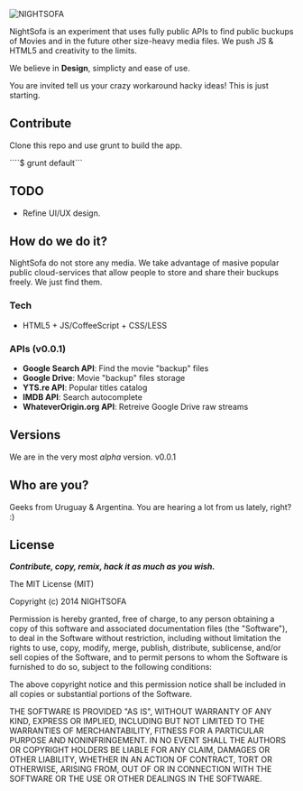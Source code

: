 ![NIGHTSOFA](http://i.imgur.com/rcdZQ34.png)


NightSofa is an experiment that uses fully public APIs to find public buckups of Movies and in the future other size-heavy media files. We push JS & HTML5 and creativity to the limits.

We believe in **Design**, simplicty and ease of use. 

You are invited tell us your crazy workaround hacky ideas! This is just starting.


## Contribute

Clone this repo and use grunt to build the app.

````$ grunt default```

## TODO

- Refine UI/UX design.

## How do we do it?

NightSofa do not store any media. We take advantage of masive popular public cloud-services that allow people to store and share their buckups freely. We just find them.

### Tech

- HTML5 + JS/CoffeeScript + CSS/LESS

### APIs (v0.0.1)

- **Google Search API**: Find the movie "backup" files
- **Google Drive**: Movie "backup" files storage
- **YTS.re API**: Popular titles catalog
- **IMDB API**: Search autocomplete
- **WhateverOrigin.org API**: Retreive Google Drive raw streams



## Versions

We are in the very most *alpha* version. v0.0.1



## Who are you?

Geeks from Uruguay & Argentina. You are hearing a lot from us lately, right? :) 



## License

***Contribute, copy, remix, hack it as much as you wish.***

The MIT License (MIT)

Copyright (c) 2014 NIGHTSOFA

Permission is hereby granted, free of charge, to any person obtaining a copy
of this software and associated documentation files (the "Software"), to deal
in the Software without restriction, including without limitation the rights
to use, copy, modify, merge, publish, distribute, sublicense, and/or sell
copies of the Software, and to permit persons to whom the Software is
furnished to do so, subject to the following conditions:

The above copyright notice and this permission notice shall be included in
all copies or substantial portions of the Software.

THE SOFTWARE IS PROVIDED "AS IS", WITHOUT WARRANTY OF ANY KIND, EXPRESS OR
IMPLIED, INCLUDING BUT NOT LIMITED TO THE WARRANTIES OF MERCHANTABILITY,
FITNESS FOR A PARTICULAR PURPOSE AND NONINFRINGEMENT. IN NO EVENT SHALL THE
AUTHORS OR COPYRIGHT HOLDERS BE LIABLE FOR ANY CLAIM, DAMAGES OR OTHER
LIABILITY, WHETHER IN AN ACTION OF CONTRACT, TORT OR OTHERWISE, ARISING FROM,
OUT OF OR IN CONNECTION WITH THE SOFTWARE OR THE USE OR OTHER DEALINGS IN
THE SOFTWARE.
